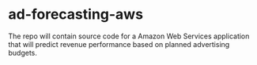 # ad-forecasting-aws
The repo will contain source code for a Amazon Web Services application that will predict revenue performance based on planned advertising budgets.
